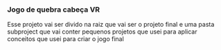 ### Jogo de quebra cabeça VR

Esse projeto vai ser divido na raiz que vai ser o projeto final e uma pasta subproject que vai conter pequenos projetos que usei para aplicar conceitos que usei para criar o jogo final